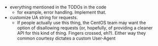 

- everything mentioned in the TODOs in the code
  - for example, error handling. Implement that.
- customize UA string for requests.
  * If people actually use this thing, the CentOS team
    may want the option of disallowing requests (or, hopefully, of providing a
    cleaner API for this kind of thing. Fingers crossed, eh?). Either way they
    common courtesy dictates a custom User-Agent


